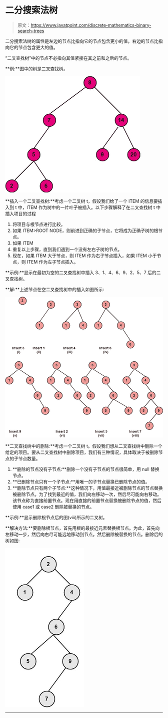# 二分搜索法树

> 原文：<https://www.javatpoint.com/discrete-mathematics-binary-search-trees>

二分搜索法树的属性是左边的节点比指向它的节点包含更小的值，右边的节点比指向它的节点包含更大的值。

“二叉查找树”中的节点不必指向其值紧接在其之前和之后的节点。

**例:**图中的树是二叉查找树。

![Discrete Mathematics Binary Search Tree](img/a30b6d5b5642f6e2f2326c47276f87c3.png)

**插入一个二叉查找树:**考虑一个二叉树 t，假设我们给了一个 ITEM 的信息要插入到 t 中，ITEM 作为树中的一片叶子被插入。以下步骤解释了在二叉查找树 t 中插入项目的过程

1.  将项目与根节点进行比较。
2.  如果 ITEM>ROOT NODE，则前进到正确的子节点，它将成为正确子树的根节点。
3.  如果 ITEM
4.  重复以上步骤，直到我们遇到一个没有左右子树的节点。
5.  现在，如果 ITEM 大于节点，则 ITEM 作为右子节点插入，如果 ITEM 小于节点，则 ITEM 作为左子节点插入。

**示例:**显示在最初为空的二叉查找树中插入 3、1、4、6、9、2、5、7 后的二叉查找树。

**解:**上述节点在空二叉查找树中的插入如图所示:

![Discrete Mathematics Binary Search Tree](img/74aca58504436824ce65f2af499119f6.png)

**二叉查找树中的删除:**考虑一个二叉树 t。假设我们想从二叉查找树中删除一个给定的项目。要从二叉查找树中删除项目，我们有三种情况，具体取决于被删除节点的子节点数量。

1.  **删除的节点没有子节点:**删除一个没有子节点的节点很简单，用 null 替换节点。
2.  **已删除节点只有一个子节点:**用唯一的子节点替换已删除节点的值。
3.  **删除节点只有两个子节点:**这种情况下，用值最接近被删除节点的节点替换被删除节点。为了找到最近的值，我们向左移动一次，然后尽可能向右移动。该节点称为直接前置节点。现在用直接的前置节点替换被删除节点的值，然后使用 case1 或 case2 删除被替换的节点。

**示例:**显示删除根节点后的图(viii)所示的二叉树。

**解决方法:**要删除根节点，首先用根的最接近元素替换根节点。为此，首先向左移动一步，然后向右尽可能远地移动到节点。然后删除被替换的节点。删除后的树如图:

![Discrete Mathematics Binary Search Tree](img/ea94aae9ae7b10404b4b900833d9a3fa.png)

* * *